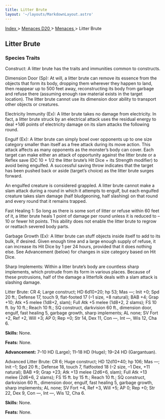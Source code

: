 ```yaml
---
title: Litter Brute
layout: '~/layouts/MarkdownLayout.astro'
---
```


[ Index ](/) > [ Menaces D20 ](/menaces.d20) > [ Menaces ](/menaces.d20/menaces) > Litter Brute

##  Litter Brute

###  Species Traits

Construct: A litter brute has the traits and immunities common to constructs.

Dimension Door (Sp): At will, a litter brute can remove its essence from the
objects that form its body, dropping them wherever they happen to land, then
reappear up to 500 feet away, reconstructing its body from garbage and refuse
there (assuming enough raw material exists in the target location). The litter
brute cannot use its dimension door ability to transport other objects or
creatures.

Electricity Immunity (Ex): A litter brute takes no damage from electricity. In
fact, a litter brute struck by an electrical attack uses the residual energy
to deal +1d6 points of electricity damage on its slam attacks the following
round.

Engulf (Ex): A litter brute can simply bowl over opponents up to one size
category smaller than itself as a free attack during its move action. This
attack affects as many opponents as the monster’s body can cover. Each target
can make either an attack of opportunity against the litter brute or a Reflex
save (DC 10 + 1/2 the litter brute’s Hit Dice + its Strength modifier) to
avoid being engulfed. A successful saving throw indicates that the target has
been pushed back or aside (target’s choice) as the litter brute surges
forward.

An engulfed creature is considered grappled. A litter brute cannot make a slam
attack during a round in which it attempts to engulf, but each engulfed
creature takes slam damage (half bludgeoning, half slashing) on that round and
every round that it remains trapped.

Fast Healing 1: So long as there is some sort of litter or refuse within 60
feet of it, a litter brute heals 1 point of damage per round unless it is
reduced to –10 or fewer hit points. This ability does not enable the litter
brute to regrow or reattach severed body parts.

Garbage Growth (Ex): A litter brute can stuff objects inside itself to add to
its bulk, if desired. Given enough time and a large enough supply of refuse,
it can increase its Hit Dice by 1 per 24 hours, provided that it does nothing
else. See Advancement (below) for changes in size category based on Hit Dice.

Sharp Implements: Within a litter brute’s body are countless sharp implements,
which protrude from its form in various places. Because of these protrusions,
half of the damage a litterfolk deals with a slam attack is slashing damage.

Litter Brute: CR 4; Large construct; HD 6d10+20; hp 53; Mas —; Init +0; Spd 20
ft.; Defense 17, touch 9, flat-footed 17 (–1 size, +8 natural); BAB +4; Grap
+10; Atk +5 melee (1d8+2, slam); Full Atk +5 melee (1d8+2, 2 slams); FS 10 ft.
by 10 ft.; Reach 10 ft.; SQ construct, darkvision 60 ft., dimension door,
engulf, fast healing 5, garbage growth, sharp implements; AL none; SV Fort +2,
Ref +2, Will +3; AP 0; Rep +0; Str 14, Dex 11, Con —, Int —, Wis 12, Cha 6.

**Skills:** None.

**Feats:** None.

**Advancement:** 7–10 HD (Large); 11–18 HD (Huge); 19–24 HD (Gargantuan).

Advanced Litter Brute: CR 6; Huge construct; HD 12d10+40; hp 106; Mas —; Init
–1; Spd 20 ft.; Defense 18, touch 7, flatfooted 18 (–2 size, –1 Dex, +11
natural); BAB +9; Grap +23; Atk +13 melee (2d6+6, slam); Full Atk +13 melee
(2d6+6, 2 slams); FS 15 ft. by 15 ft.; Reach 10 ft.; SQ construct, darkvision
60 ft., dimension door, engulf, fast healing 5, garbage growth, sharp
implements; AL none; SV Fort +4, Ref +3, Will +5; AP 0; Rep +0; Str 22, Dex 9,
Con —, Int —, Wis 12, Cha 6.

**Skills:** None.

**Feats:** None.

